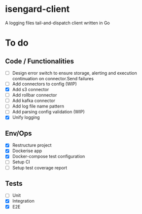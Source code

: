 # isengard-client
A logging files tail-and-dispatch client written in Go

# To do

## Code / Functionalities
- [ ] Design error switch to ensure storage, alerting and execution continuation on connector.Send failures 
- [ ] Add connectors to config (WIP)
- [x] Add s3 connector
- [ ] Add rollbar connector
- [ ] Add kafka connector
- [ ] Add log file name pattern
- [ ] Add parsing config validation (WIP)
- [x] Unify logging

## Env/Ops

- [x] Restructure project
- [x] Dockerise app
- [x] Docker-compose test configuration
- [ ] Setup CI
- [ ] Setup test coverage report

## Tests 
- [ ] Unit
- [x] Integration
- [x] E2E
